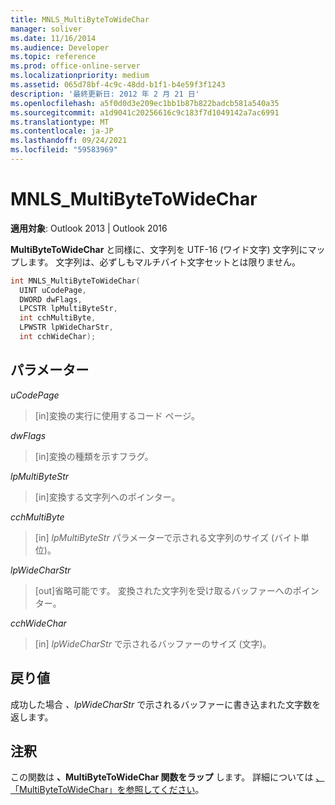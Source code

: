 ```yaml
---
title: MNLS_MultiByteToWideChar
manager: soliver
ms.date: 11/16/2014
ms.audience: Developer
ms.topic: reference
ms.prod: office-online-server
ms.localizationpriority: medium
ms.assetid: 065d78bf-4c9c-48dd-b1f1-b4e59f3f1243
description: '最終更新日: 2012 年 2 月 21 日'
ms.openlocfilehash: a5f0d0d3e209ec1bb1b87b822badcb581a540a35
ms.sourcegitcommit: a1d9041c20256616c9c183f7d1049142a7ac6991
ms.translationtype: MT
ms.contentlocale: ja-JP
ms.lasthandoff: 09/24/2021
ms.locfileid: "59583969"
---
```

# <a name="mnls_multibytetowidechar"></a>MNLS_MultiByteToWideChar

  
  
**適用対象**: Outlook 2013 | Outlook 2016 
  
**MultiByteToWideChar** と同様に、文字列を UTF-16 (ワイド文字) 文字列にマップします。 文字列は、必ずしもマルチバイト文字セットとは限りません。
  
```cpp
int MNLS_MultiByteToWideChar(
  UINT uCodePage,
  DWORD dwFlags,
  LPCSTR lpMultiByteStr,
  int cchMultiByte,
  LPWSTR lpWideCharStr,
  int cchWideChar);
```

## <a name="parameters"></a>パラメーター

 _uCodePage_
  
> [in]変換の実行に使用するコード ページ。
    
 _dwFlags_
  
> [in]変換の種類を示すフラグ。
    
 _lpMultiByteStr_
  
> [in]変換する文字列へのポインター。
    
 _cchMultiByte_
  
> [in]  _lpMultiByteStr_ パラメーターで示される文字列のサイズ (バイト単位)。 
    
 _lpWideCharStr_
  
> [out]省略可能です。 変換された文字列を受け取るバッファーへのポインター。
    
 _cchWideChar_
  
> [in]  _lpWideCharStr_ で示されるバッファーのサイズ (文字)。
    
## <a name="return-value"></a>戻り値

成功した場合  _、lpWideCharStr_ で示されるバッファーに書き込まれた文字数を返します。 
  
## <a name="remarks"></a>注釈

この関数は **、MultiByteToWideChar 関数をラップ** します。 詳細については [、「MultiByteToWideChar」を参照してください](https://msdn.microsoft.com/library/dd319072%28VS.85%29.aspx)。
  

